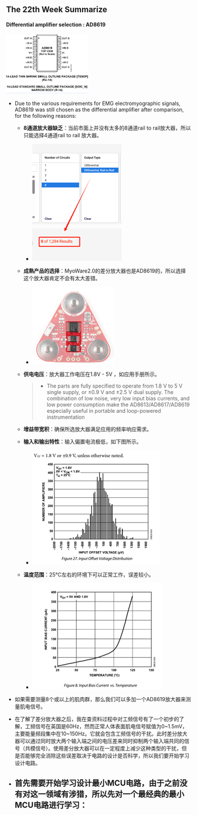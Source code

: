 ## The 22th Week Summarize

#### Differential amplifier selection : AD8619

<img src="../15week/Muscle%20Sensor.assets/image-20240204184616113.png" alt="image-20240204184616113" style="zoom:33%;" />

- Due to the various requirements for EMG electromyographic signals, AD8619 was still chosen as the differential amplifier after comparison, for the following reasons:

  - **8通道放大器缺乏**：当前市面上并没有太多的8通道rail to rail放大器，所以只能选择4通道rail to rail 放大器。

    - <img src="21week_Summarize.assets/image-20240325165225396.png" alt="image-20240325165225396" style="zoom:50%;" />

  - **成熟产品的选择**：MyoWare2.0的差分放大器也是AD8619的，所以选择这个放大器肯定不会有太大差错。

    - <img src="../15week/Muscle%20Sensor.assets/image-20240204184405014.png" alt="image-20240204184405014" style="zoom: 25%;" />

  - **供电电压**：放大器工作电压在1.8V - 5V ，如应用手册所示。

    > - The parts are fully specified to operate from 1.8 V to 5 V single supply, or ±0.9 V and ±2.5 V dual supply. The combination of low noise, very low input bias currents, and low power consumption make the AD8613/AD8617/AD8619 especially useful in portable and loop-powered instrumentation

  - **增益带宽积**：确保所选放大器满足应用的频率响应需求。

  - **输入和输出特性**：输入偏置电流极低，如下图所示。

    - <img src="21week_Summarize.assets/image-20240325184907008.png" alt="image-20240325184907008" style="zoom:50%;" />

  - **温度范围**：25°C左右的环境下可以正常工作，误差较小。

    - <img src="21week_Summarize.assets/image-20240325185008705.png" alt="image-20240325185008705" style="zoom:50%;" />

- 如果需要测量8个或以上的肌肉群，那么我们可以多加一个AD8619放大器来测量肌电信号。

- 在了解了差分放大器之后，我在查资料过程中对工频信号有了一个初步的了解，工频信号在英国是60Hz，然而正常人体表面肌电信号赋值为0~1.5mV，主要能量频段集中在10~150Hz。它就会包含工频信号的干扰。此时差分放大器可以通过同时放大两个输入端之间的电压差来同时抑制两个输入端共同的信号（共模信号）。使用差分放大器可以在一定程度上减少这种类型的干扰，但是否能够完全消除这些误差取决于电路的设计是否科学，所以我们要开始学习设计电路。

- 首先需要开始学习设计最小MCU电路，由于之前没有对这一领域有涉猎，所以先对一个最经典的最小MCU电路进行学习：
  - 